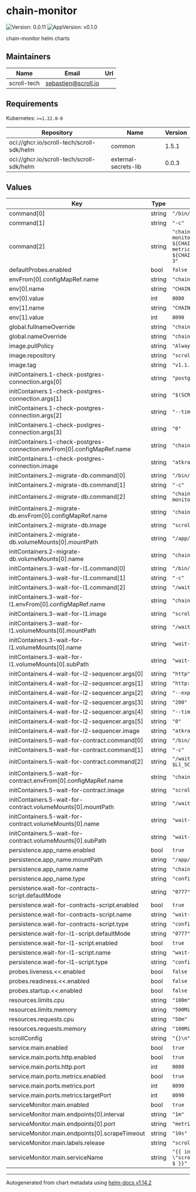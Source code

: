 # chain-monitor

![Version: 0.0.11](https://img.shields.io/badge/Version-0.0.11-informational?style=flat-square) ![AppVersion: v0.1.0](https://img.shields.io/badge/AppVersion-v0.1.0-informational?style=flat-square)

chain-monitor helm charts

## Maintainers

| Name | Email | Url |
| ---- | ------ | --- |
| scroll-tech | <sebastien@scroll.io> |  |

## Requirements

Kubernetes: `>=1.22.0-0`

| Repository | Name | Version |
|------------|------|---------|
| oci://ghcr.io/scroll-tech/scroll-sdk/helm | common | 1.5.1 |
| oci://ghcr.io/scroll-tech/scroll-sdk/helm | external-secrets-lib | 0.0.3 |

## Values

| Key | Type | Default | Description |
|-----|------|---------|-------------|
| command[0] | string | `"/bin/sh"` |  |
| command[1] | string | `"-c"` |  |
| command[2] | string | `"chain-monitor --config /app/config/chain-monitor-config.json --http --http.port ${CHAIN_MONITOR_SERVER_PORT} --metrics --metrics.addr 0.0.0.0 --metrics.port ${CHAIN_MONITOR_METRICS_PORT} --verbosity 3"` |  |
| defaultProbes.enabled | bool | `false` |  |
| envFrom[0].configMapRef.name | string | `"chain-monitor-env"` |  |
| env[0].name | string | `"CHAIN_MONITOR_SERVER_PORT"` |  |
| env[0].value | int | `8080` |  |
| env[1].name | string | `"CHAIN_MONITOR_METRICS_PORT"` |  |
| env[1].value | int | `8090` |  |
| global.fullnameOverride | string | `"chain-monitor"` |  |
| global.nameOverride | string | `"chain-monitor"` |  |
| image.pullPolicy | string | `"Always"` |  |
| image.repository | string | `"scrolltech/chain-monitorv2"` |  |
| image.tag | string | `"v1.1.29"` |  |
| initContainers.1-check-postgres-connection.args[0] | string | `"postgresql"` |  |
| initContainers.1-check-postgres-connection.args[1] | string | `"$(SCROLL_CHAIN_MONITOR_DB_CONFIG_DSN)"` |  |
| initContainers.1-check-postgres-connection.args[2] | string | `"--timeout"` |  |
| initContainers.1-check-postgres-connection.args[3] | string | `"0"` |  |
| initContainers.1-check-postgres-connection.envFrom[0].configMapRef.name | string | `"chain-monitor-env"` |  |
| initContainers.1-check-postgres-connection.image | string | `"atkrad/wait4x:latest"` |  |
| initContainers.2-migrate-db.command[0] | string | `"/bin/sh"` |  |
| initContainers.2-migrate-db.command[1] | string | `"-c"` |  |
| initContainers.2-migrate-db.command[2] | string | `"chain-monitor --config /app/config/chain-monitor-config.json --db --db.migrate"` |  |
| initContainers.2-migrate-db.envFrom[0].configMapRef.name | string | `"chain-monitor-env"` |  |
| initContainers.2-migrate-db.image | string | `"scrolltech/chain-monitorv2:v1.1.29"` |  |
| initContainers.2-migrate-db.volumeMounts[0].mountPath | string | `"/app/config/"` |  |
| initContainers.2-migrate-db.volumeMounts[0].name | string | `"chain-monitor"` |  |
| initContainers.3-wait-for-l1.command[0] | string | `"/bin/sh"` |  |
| initContainers.3-wait-for-l1.command[1] | string | `"-c"` |  |
| initContainers.3-wait-for-l1.command[2] | string | `"/wait-for-l1.sh $SCROLL_L1_RPC"` |  |
| initContainers.3-wait-for-l1.envFrom[0].configMapRef.name | string | `"chain-monitor-env"` |  |
| initContainers.3-wait-for-l1.image | string | `"scrolltech/scroll-alpine:v0.0.1"` |  |
| initContainers.3-wait-for-l1.volumeMounts[0].mountPath | string | `"/wait-for-l1.sh"` |  |
| initContainers.3-wait-for-l1.volumeMounts[0].name | string | `"wait-for-l1-script"` |  |
| initContainers.3-wait-for-l1.volumeMounts[0].subPath | string | `"wait-for-l1.sh"` |  |
| initContainers.4-wait-for-l2-sequencer.args[0] | string | `"http"` |  |
| initContainers.4-wait-for-l2-sequencer.args[1] | string | `"http://l2-sequencer:8545"` |  |
| initContainers.4-wait-for-l2-sequencer.args[2] | string | `"--expect-status-code"` |  |
| initContainers.4-wait-for-l2-sequencer.args[3] | string | `"200"` |  |
| initContainers.4-wait-for-l2-sequencer.args[4] | string | `"--timeout"` |  |
| initContainers.4-wait-for-l2-sequencer.args[5] | string | `"0"` |  |
| initContainers.4-wait-for-l2-sequencer.image | string | `"atkrad/wait4x:latest"` |  |
| initContainers.5-wait-for-contract.command[0] | string | `"/bin/sh"` |  |
| initContainers.5-wait-for-contract.command[1] | string | `"-c"` |  |
| initContainers.5-wait-for-contract.command[2] | string | `"/wait-for-contract.sh $SCROLL_L1_RPC $L1_SCROLL_CHAIN_PROXY_ADDR"` |  |
| initContainers.5-wait-for-contract.envFrom[0].configMapRef.name | string | `"chain-monitor-env"` |  |
| initContainers.5-wait-for-contract.image | string | `"scrolltech/scroll-alpine:v0.0.1"` |  |
| initContainers.5-wait-for-contract.volumeMounts[0].mountPath | string | `"/wait-for-contract.sh"` |  |
| initContainers.5-wait-for-contract.volumeMounts[0].name | string | `"wait-for-contracts-script"` |  |
| initContainers.5-wait-for-contract.volumeMounts[0].subPath | string | `"wait-for-contract.sh"` |  |
| persistence.app_name.enabled | bool | `true` |  |
| persistence.app_name.mountPath | string | `"/app/config/"` |  |
| persistence.app_name.name | string | `"chain-monitor-config"` |  |
| persistence.app_name.type | string | `"configMap"` |  |
| persistence.wait-for-contracts-script.defaultMode | string | `"0777"` |  |
| persistence.wait-for-contracts-script.enabled | bool | `true` |  |
| persistence.wait-for-contracts-script.name | string | `"wait-for-contracts-script"` |  |
| persistence.wait-for-contracts-script.type | string | `"configMap"` |  |
| persistence.wait-for-l1-script.defaultMode | string | `"0777"` |  |
| persistence.wait-for-l1-script.enabled | bool | `true` |  |
| persistence.wait-for-l1-script.name | string | `"wait-for-l1-script"` |  |
| persistence.wait-for-l1-script.type | string | `"configMap"` |  |
| probes.liveness.<<.enabled | bool | `false` |  |
| probes.readiness.<<.enabled | bool | `false` |  |
| probes.startup.<<.enabled | bool | `false` |  |
| resources.limits.cpu | string | `"100m"` |  |
| resources.limits.memory | string | `"500Mi"` |  |
| resources.requests.cpu | string | `"50m"` |  |
| resources.requests.memory | string | `"100Mi"` |  |
| scrollConfig | string | `"{}\n"` |  |
| service.main.enabled | bool | `true` |  |
| service.main.ports.http.enabled | bool | `true` |  |
| service.main.ports.http.port | int | `8080` |  |
| service.main.ports.metrics.enabled | bool | `true` |  |
| service.main.ports.metrics.port | int | `8090` |  |
| service.main.ports.metrics.targetPort | int | `8090` |  |
| serviceMonitor.main.enabled | bool | `true` |  |
| serviceMonitor.main.endpoints[0].interval | string | `"1m"` |  |
| serviceMonitor.main.endpoints[0].port | string | `"metrics"` |  |
| serviceMonitor.main.endpoints[0].scrapeTimeout | string | `"10s"` |  |
| serviceMonitor.main.labels.release | string | `"scroll-sdk"` |  |
| serviceMonitor.main.serviceName | string | `"{{ include \"scroll.common.lib.chart.names.fullname\" $ }}"` |  |

----------------------------------------------
Autogenerated from chart metadata using [helm-docs v1.14.2](https://github.com/norwoodj/helm-docs/releases/v1.14.2)
